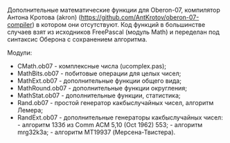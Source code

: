 Дополнительные математические функции для Oberon-07, компилятор Антона Кротова (akron) 
(https://github.com/AntKrotov/oberon-07-compiler) в котором они отсутствуют.
Код функций в большинстве случаев взят из исходников FreePascal (модуль Math) и переделан
под синтаксис Оберона с сохранением алгоритма.

Модули:
- CMath.ob07		- комплексные числа (ucomplex.pas);
- MathBits.ob07		- побитовые операции для целых чисел;
- MathExt.ob07		- дополнительные функции общего вида;
- MathRound.ob07	- дополнительные функции округления;
- MathStat.ob07		- дополнительные функции, статистика;
- Rand.ob07		- простой генератор какбыслучайных чисел, алгоритм Лемера;
- RandExt.ob07		- дополнительные генераторы какбыслучайных чисел:
				- алгоритм 133б из Comm ACM 5,10 (Oct 1962) 553;
				- алгоритм mrg32k3a;
				- алгоритм MT19937 (Мерсена-Твистера).

